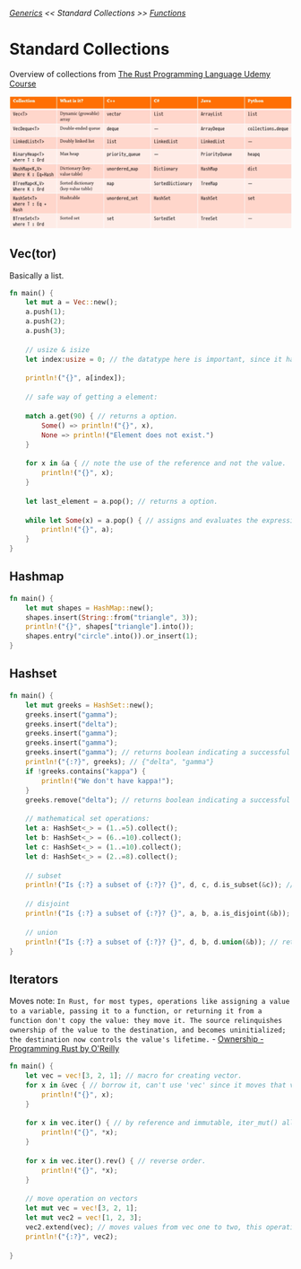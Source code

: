_[Generics](./generics.md) << Standard Collections >> [Functions](./functions.md)_

# Standard Collections

Overview of collections from [The Rust Programming Language Udemy Course](https://www.udemy.com/course/rust-lang/)

![Overview of collections](./images/1-standard-collections.png)

## Vec(tor)

Basically a list.

```rust
fn main() {
    let mut a = Vec::new();
    a.push(1);
    a.push(2);   
    a.push(3);   

    // usize & isize
    let index:usize = 0; // the datatype here is important, since it has to be the size of the memory of the system and can't be negative, thus unsigned.

    println!("{}", a[index]);

    // safe way of getting a element:

    match a.get(90) { // returns a option.
        Some() => println!("{}", x),
        None => println!("Element does not exist.")
    }

    for x in &a { // note the use of the reference and not the value.
        println!("{}", x);
    }   

    let last_element = a.pop(); // returns a option.

    while let Some(x) = a.pop() { // assigns and evaluates the expression.
        println!("{}", a);
    }
}
```

## Hashmap

```rust
fn main() {
    let mut shapes = HashMap::new();
    shapes.insert(String::from("triangle", 3));
    println!("{}", shapes["triangle"].into());
    shapes.entry("circle".into()).or_insert(1);
}
```

## Hashset

```rust
fn main() {
    let mut greeks = HashSet::new();
    greeks.insert("gamma");
    greeks.insert("delta");
    greeks.insert("gamma");
    greeks.insert("gamma");
    greeks.insert("gamma"); // returns boolean indicating a successful insert.
    println!("{:?}", greeks); // {"delta", "gamma"}
    if !greeks.contains("kappa") {
        println!("We don't have kappa!"); 
    }
    greeks.remove("delta"); // returns boolean indicating a successful remove.

    // mathematical set operations:
    let a: HashSet<_> = (1..=5).collect();
    let b: HashSet<_> = (6..=10).collect();
    let c: HashSet<_> = (1..=10).collect();
    let d: HashSet<_> = (2..=8).collect();
    
    // subset
    println!("Is {:?} a subset of {:?}? {}", d, c, d.is_subset(&c)); // true

    // disjoint
    println!("Is {:?} a subset of {:?}? {}", a, b, a.is_disjoint(&b)); // true

    // union
    println!("Is {:?} a subset of {:?}? {}", d, b, d.union(&b)); // returns set with them.    
}
```

## Iterators

Moves note: `In Rust, for most types, operations like assigning a value to a variable, passing it to a function, or returning it from a function don't copy the value: they move it. The source relinquishes ownership of the value to the destination, and becomes uninitialized; the destination now controls the value's lifetime.` - [Ownership - Programming Rust by O'Reilly](https://www.oreilly.com/library/view/programming-rust/9781491927274/ch04.html#:~:text=the%20next%20chapter.-,Moves,now%20controls%20the%20value's%20lifetime.)

```rust
fn main() {
    let vec = vec![3, 2, 1]; // macro for creating vector.
    for x in &vec { // borrow it, can't use 'vec' since it moves that vec.
        println!("{}", x);
    }

    for x in vec.iter() { // by reference and immutable, iter_mut() allows for mutable reference.
        println!("{}", *x);
    }

    for x in vec.iter().rev() { // reverse order.
        println!("{}", *x);
    }

    // move operation on vectors
    let mut vec = vec![3, 2, 1];
    let mut vec2 = vec![1, 2, 3];
    vec2.extend(vec); // moves values from vec one to two, this operation uses the vec.into_into_iter(); which transforms it into a iterator.
    println!("{:?}", vec2);
    
}
```
